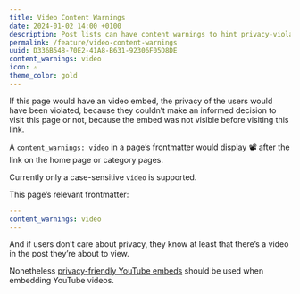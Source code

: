 ```yaml
---
title: Video Content Warnings
date: 2024-01-02 14:00 +0100
description: Post lists can have content warnings to hint privacy-violating video embeds.
permalink: /feature/video-content-warnings
uuid: D336B548-70E2-41A8-B631-92306F05D8DE
content_warnings: video
icon: ⚠️
theme_color: gold
---
```

If this page would have an video embed, the privacy of the users would have been violated, because they couldn’t make an informed decision to visit this page or not, because the embed was not visible before visiting this link.

A `content_warnings: video` in a page’s frontmatter would display 📽️ after the link on the home page or category pages.

Currently only a case-sensitive `video` is supported.

This page’s relevant frontmatter:

```yaml
---
content_warnings: video
---
```

And if users don’t care about privacy, they know at least that there’s a video in the post they’re about to view.

Nonetheless [privacy-friendly YouTube embeds](https://michaelnordmeyer.com/privacy-friendly-youtube-embeds) should be used when embedding YouTube videos.
